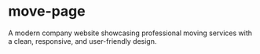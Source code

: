 # move-page
A modern company website showcasing professional moving services with a clean, responsive, and user-friendly design.
